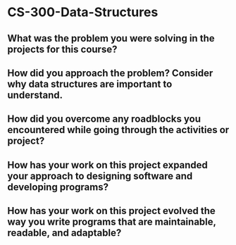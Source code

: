 # CS-300-Data-Structures

## What was the problem you were solving in the projects for this course?


## How did you approach the problem? Consider why data structures are important to understand.


## How did you overcome any roadblocks you encountered while going through the activities or project?


## How has your work on this project expanded your approach to designing software and developing programs?


## How has your work on this project evolved the way you write programs that are maintainable, readable, and adaptable?
